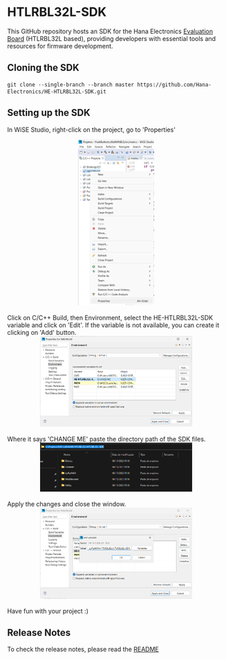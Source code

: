 # HTLRBL32L-SDK
This GitHub repository hosts an SDK for the Hana Electronics [Evaluation Board](https://github.com/Hana-Electronics/EVB-LoRaWAN-HTLRBL32L) (HTLRBL32L based), providing developers with essential tools and resources for firmware development.

## Cloning the SDK 
```
git clone --single-branch --branch master https://github.com/Hana-Electronics/HE-HTLRBL32L-SDK.git
```

## Setting up the SDK 
In WiSE Studio, right-click on the project, go to 'Properties'

<div align="center">
  <img src='/Docs/assets/properties.png' id="topology" height="35%" width="35%"/>
</div
<br><br>
Click on C/C++ Build, then Environment, select the HE-HTLRBL32L-SDK variable and click on 'Edit'. If the variable is not available, you can create it clicking on 'Add' button.
<div align="center">
  <img src='/Docs/assets/environment.png' id="topology" height="70%" width="70%"/>
</div
<br><br>
Where it says 'CHANGE ME' paste the directory path of the SDK files.
<div align="center">
  <img src='/Docs/assets/path.png' id="topology" height="70%" width="70%"/>
</div
<br><br> 
Apply the changes and close the window.

<div align="center">
  <img src='/Docs/assets/edit%20variable.png'id="topology" height="70%" width="70%"/>
</div
<br><br>
Have fun with your project :)

## Release Notes

To check the release notes, please read the [README](https://github.com/Hana-Electronics/HE-HTLRBL32L-SDK/blob/v1.1.0/Docs/release-notes.md)
